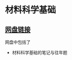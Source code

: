 # 材料科学基础

## [网盘链接](https://cloud.tsinghua.edu.cn/d/138534ef05a740e78e59/)

网盘中包括了

- 材料科学基础的笔记与往年题
